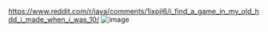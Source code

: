 https://www.reddit.com/r/java/comments/1ixpjl6/i_find_a_game_in_my_old_hdd_i_made_when_i_was_10/
![image](https://github.com/user-attachments/assets/a358eb02-542d-43a8-ba16-07b942caca61)
